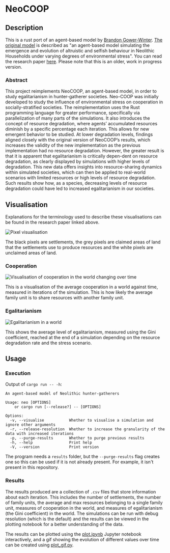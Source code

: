 # NeoCOOP

## Description

This is a rust port of an agent-based model by [Brandon Gower-Winter](https://github.com/BrandonGower-Winter). [The original model](https://github.com/BrandonGower-Winter/NeoCOOP) is described as "an agent-based model simulating the emergence and evolution of altruistic and selfish behaviour in Neolithic Households under varying degrees of environmental stress". You can read the research paper [here](paper.pdf). Please note that this is an older, work in progress version.

### Abstract

This project reimplements NeoCOOP, an agent-based model, in order to study egalitarianism in hunter-gatherer societies. Neo-COOP was initially developed to study the influence of environmental stress on cooperation in socially-stratified societies. The reimplementation uses the Rust programming language for greater performance, specifically via parallelization of many parts of the simulations. It also introduces the concept of resource degradation, where agents’ accumulated resources diminish by a specific percentage each iteration. This allows for new emergent behavior to be studied. At lower degradation levels, findings aligned closely with the original version of NeoCOOP’s results, which increases the validity of the new implementation as the previous implementation had no resource degradation. However, the greater result is that it is apparent that egalitarianism is critically depen-dent on resource degradation, as clearly displayed by simulations with higher levels of degradation. This new data offers insights into resource-sharing dynamics within simulated societies, which can then be applied to real-world scenarios with limited resources or high levels of resource degradation. Such results show how, as a species, decreasing levels of resource degradation could have led to increased egalitarianism in our societies.

## Visualisation

Explanations for the terminology used to describe these visualisations can be found in the research paper linked above.

![Pixel visualisation](visual.gif)

The black pixels are settlements, the grey pixels are claimed areas of land that the settlements use to produce resources and the white pixels are unclaimed areas of land.

### Cooperation

![Visualisation of cooperation in the world changing over time](cooperation.gif)

This is a visualisation of the average cooperation in a world against time, measured in iterations of the simulation. This is how likely the average family unit is to share resources with another family unit.

### Egalitarianism

![Egalitarianism in a world](plots/egalitarianism/D_egal.png)

This shows the average level of egalitarianism, measured using the Gini coefficient, reached at the end of a simulation depending on the resource degradation rate and the stress scenario.

## Usage

### Execution

Output of `cargo run -- -h`:
```
An agent-based model of Neolithic hunter-gatherers

Usage: neo [OPTIONS]
    or cargo run [--release?] -- [OPTIONS]

Options:
  -v, --visualise           Whether to visualise a simulation and ignore other arguments
  -r, --release-resolution  Whether to increase the granularity of the data with increased iterations
  -p, --purge-results       Whether to purge previous results
  -h, --help                Print help
  -V, --version             Print version
```

The program needs a `results` folder, but the `--purge-results` flag creates one so this can be used if it is not already present. For example, it isn't present in this repository.

### Results

The results produced are a collection of `.csv` files that store information about each iteration. This includes the number of settlements, the number of family units, the average and max resources belonging to a single family unit, measures of cooperation in the world, and measures of egalitarianism (the Gini coefficient) in the world. The simulations can be run with debug resolution (which is the default) and the results can be viewed in the plotting notebook for a better understanding of the data.

The results can be plotted using the [plot.ipynb](plot.ipynb) Jupyter notebook interactively, and a gif showing the evolution of different values over time can be created using [plot_gif.py](plot_gif.py).
